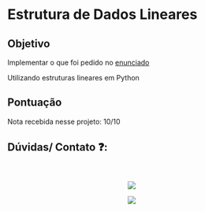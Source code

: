 # Estrutura de Dados Lineares

## Objetivo

Implementar o que foi pedido no [enunciado](https://github.com/puds09/estruturas-de-dados-lineares/blob/main/enunciado.md)

<p>Utilizando estruturas lineares em Python</p>


## Pontuação

Nota recebida nesse projeto: 10/10



## Dúvidas/ Contato ❓:

<div style="display: inline_block" align="center"><br>
  
  <a href="https://www.linkedin.com/in/pedro-ribeiro-b522671b1/" target="_blank"><img src="https://img.shields.io/badge/-LinkedIn-%230077B5?style=for-the-badge&logo=linkedin&logoColor=white" target="_blank"></a> 
  
  <a href = "mailto:ph.pedro09@gmail.com"><img src="https://img.shields.io/badge/-Gmail-%23333?style=for-the-badge&logo=gmail&logoColor=white" target="_blank"></a>

</div>
